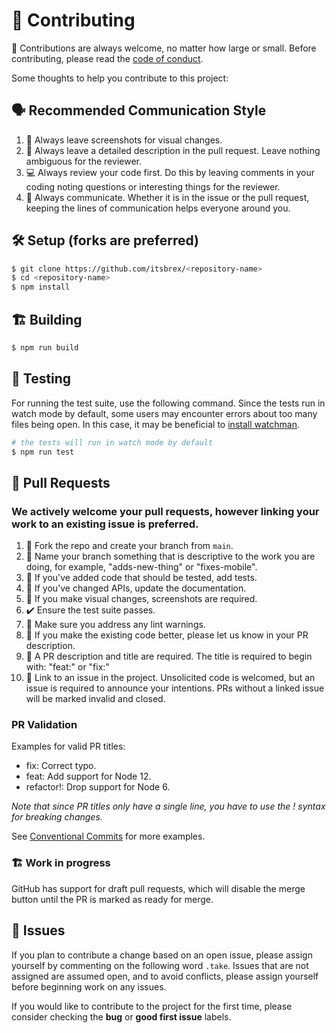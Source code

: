 # 🌟 Contributing

🎉 Contributions are always welcome, no matter how large or small. Before contributing, please read the [code of conduct](CODE_OF_CONDUCT.md).

Some thoughts to help you contribute to this project:

## 🗣️ Recommended Communication Style

1. 📸 Always leave screenshots for visual changes.
2. 📝 Always leave a detailed description in the pull request. Leave nothing ambiguous for the reviewer.
3. 💻 Always review your code first. Do this by leaving comments in your coding noting questions or interesting things for the reviewer.
4. 🤝 Always communicate. Whether it is in the issue or the pull request, keeping the lines of communication helps everyone around you.

## 🛠️ Setup (forks are preferred)

```sh
$ git clone https://github.com/itsbrex/<repository-name>
$ cd <repository-name>
$ npm install
```

## 🏗️ Building

```sh
$ npm run build
```

## 🧪 Testing

For running the test suite, use the following command. Since the tests run in watch mode by default, some users may encounter errors about too many files being open. In this case, it may be beneficial to [install watchman](https://facebook.github.io/watchman/docs/install.html).

```sh
# the tests will run in watch mode by default
$ npm run test
```

## 🤝 Pull Requests

### We actively welcome your pull requests, however linking your work to an existing issue is preferred.

1. 🍴 Fork the repo and create your branch from `main`.
2. 📛 Name your branch something that is descriptive to the work you are doing, for example, "adds-new-thing" or "fixes-mobile".
3. 🧪 If you've added code that should be tested, add tests.
4. 📖 If you've changed APIs, update the documentation.
5. 📸 If you make visual changes, screenshots are required.
6. ✔️ Ensure the test suite passes.
7. 🚨 Make sure you address any lint warnings.
8. 🚀 If you make the existing code better, please let us know in your PR description.
9. 📝 A PR description and title are required. The title is required to begin with: "feat:" or "fix:"
10. 🔗 Link to an issue in the project. Unsolicited code is welcomed, but an issue is required to announce your intentions. PRs without a linked issue will be marked invalid and closed.

### PR Validation

Examples for valid PR titles:

- fix: Correct typo.
- feat: Add support for Node 12.
- refactor!: Drop support for Node 6.

_Note that since PR titles only have a single line, you have to use the ! syntax for breaking changes._

See [Conventional Commits](https://www.conventionalcommits.org/en/v1.0.0/) for more examples.

### 🏗️ Work in progress

GitHub has support for draft pull requests, which will disable the merge button until the PR is marked as ready for merge.

## 🐛 Issues

If you plan to contribute a change based on an open issue, please assign yourself by commenting on the following word `.take`. Issues that are not assigned are assumed open, and to avoid conflicts, please assign yourself before beginning work on any issues.

If you would like to contribute to the project for the first time, please consider checking the **bug** or **good first issue** labels.
